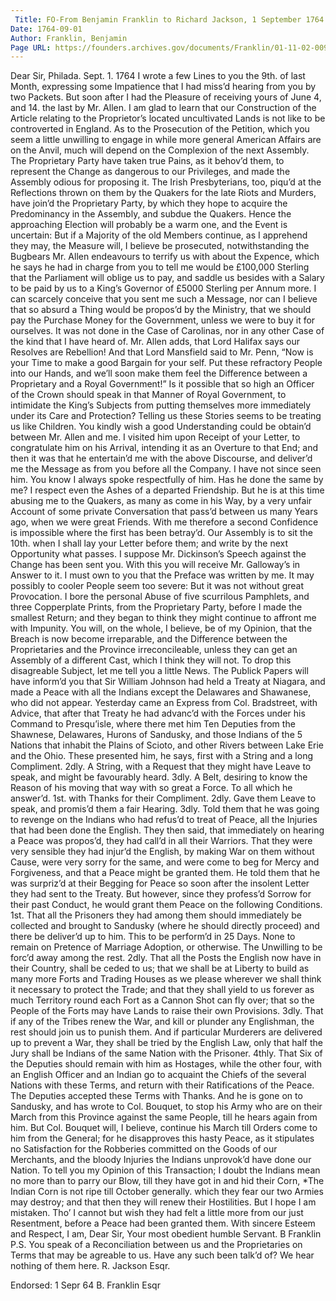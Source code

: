 ```yaml
---
 Title: FO-From Benjamin Franklin to Richard Jackson, 1 September 1764
Date: 1764-09-01
Author: Franklin, Benjamin
Page URL: https://founders.archives.gov/documents/Franklin/01-11-02-0091
---
```


Dear Sir,
Philada. Sept. 1. 1764
I wrote a few Lines to you the 9th. of last Month, expressing some Impatience that I had miss’d hearing from you by two Packets. But soon after I had the Pleasure of receiving yours of June 4, and 14. the last by Mr. Allen. I am glad to learn that our Construction of the Article relating to the Proprietor’s located uncultivated Lands is not like to be controverted in England. As to the Prosecution of the Petition, which you seem a little unwilling to engage in while more general American Affairs are on the Anvil, much will depend on the Complexion of the next Assembly. The Proprietary Party have taken true Pains, as it behov’d them, to represent the Change as dangerous to our Privileges, and made the Assembly odious for proposing it. The Irish Presbyterians, too, piqu’d at the Reflections thrown on them by the Quakers for the late Riots and Murders, have join’d the Proprietary Party, by which they hope to acquire the Predominancy in the Assembly, and subdue the Quakers. Hence the approaching Election will probably be a warm one, and the Event is uncertain: But if a Majority of the old Members continue, as I apprehend they may, the Measure will, I believe be prosecuted, notwithstanding the Bugbears Mr. Allen endeavours to terrify us with about the Expence, which he says he had in charge from you to tell me would be £100,000 Sterling that the Parliament will oblige us to pay, and saddle us besides with a Salary to be paid by us to a King’s Governor of £5000 Sterling per Annum more. I can scarcely conceive that you sent me such a Message, nor can I believe that so absurd a Thing would be propos’d by the Ministry, that we should pay the Purchase Money for the Government, unless we were to buy it for ourselves. It was not done in the Case of Carolinas, nor in any other Case of the kind that I have heard of. Mr. Allen adds, that Lord Halifax says our Resolves are Rebellion! And that Lord Mansfield said to Mr. Penn, “Now is your Time to make a good Bargain for your self. Put these refractory People into our Hands, and we’ll soon make them feel the Difference between a Proprietary and a Royal Government!” Is it possible that so high an Officer of the Crown should speak in that Manner of Royal Government, to intimidate the King’s Subjects from putting themselves more immediately under its Care and Protection? Telling us these Stories seems to be treating us like Children. You kindly wish a good Understanding could be obtain’d between Mr. Allen and me. I visited him upon Receipt of your Letter, to congratulate him on his Arrival, intending it as an Overture to that End; and then it was that he entertain’d me with the above Discourse, and deliver’d me the Message as from you before all the Company. I have not since seen him. You know I always spoke respectfully of him. Has he done the same by me? I respect even the Ashes of a departed Friendship. But he is at this time abusing me to the Quakers, as many as come in his Way, by a very unfair Account of some private Conversation that pass’d between us many Years ago, when we were great Friends. With me therefore a second Confidence is impossible where the first has been betray’d. Our Assembly is to sit the 10th. when I shall lay your Letter before them; and write by the next Opportunity what passes. I suppose Mr. Dickinson’s Speech against the Change has been sent you. With this you will receive Mr. Galloway’s in Answer to it. I must own to you that the Preface was written by me. It may possibly to cooler People seem too severe: But it was not without great Provocation. I bore the personal Abuse of five scurrilous Pamphlets, and three Copperplate Prints, from the Proprietary Party, before I made the smallest Return; and they began to think they might continue to affront me with Impunity. You will, on the whole, I believe, be of my Opinion, that the Breach is now become irreparable, and the Difference between the Proprietaries and the Province irreconcileable, unless they can get an Assembly of a different Cast, which I think they will not.
To drop this disagreable Subject, let me tell you a little News. The Publick Papers will have inform’d you that Sir William Johnson had held a Treaty at Niagara, and made a Peace with all the Indians except the Delawares and Shawanese, who did not appear. Yesterday came an Express from Col. Bradstreet, with Advice, that after that Treaty he had advanc’d with the Forces under his Command to Presqu’isle, where there met him Ten Deputies from the Shawnese, Delawares, Hurons of Sandusky, and those Indians of the 5 Nations that inhabit the Plains of Scioto, and other Rivers between Lake Erie and the Ohio. These presented him, he says, first with a String and a long Compliment. 2dly. A String, with a Request that they might have Leave to speak, and might be favourably heard. 3dly. A Belt, desiring to know the Reason of his moving that way with so great a Force. To all which he answer’d. 1st. with Thanks for their Compliment. 2dly. Gave them Leave to speak, and promis’d them a fair Hearing. 3dly. Told them that he was going to revenge on the Indians who had refus’d to treat of Peace, all the Injuries that had been done the English. They then said, that immediately on hearing a Peace was propos’d, they had call’d in all their Warriors. That they were very sensible they had injur’d the English, by making War on them without Cause, were very sorry for the same, and were come to beg for Mercy and Forgiveness, and that a Peace might be granted them. He told them that he was surpriz’d at their Begging for Peace so soon after the insolent Letter they had sent to the Treaty. But however, since they profess’d Sorrow for their past Conduct, he would grant them Peace on the following Conditions.
1st. That all the Prisoners they had among them should immediately be collected and brought to Sandusky (where he should directly proceed) and there be deliver’d up to him. This to be perform’d in 25 Days. None to remain on Pretence of Marriage Adoption, or otherwise. The Unwilling to be forc’d away among the rest.
2dly. That all the Posts the English now have in their Country, shall be ceded to us; that we shall be at Liberty to build as many more Forts and Trading Houses as we please wherever we shall think it necessary to protect the Trade; and that they shall yield to us forever as much Territory round each Fort as a Cannon Shot can fly over; that so the People of the Forts may have Lands to raise their own Provisions.
3dly. That if any of the Tribes renew the War, and kill or plunder any Englishman, the rest should join us to punish them. And if particular Murderers are delivered up to prevent a War, they shall be tried by the English Law, only that half the Jury shall be Indians of the same Nation with the Prisoner.
4thly. That Six of the Deputies should remain with him as Hostages, while the other four, with an English Officer and an Indian go to acquaint the Chiefs of the several Nations with these Terms, and return with their Ratifications of the Peace.
The Deputies accepted these Terms with Thanks. And he is gone on to Sandusky, and has wrote to Col. Bouquet, to stop his Army who are on their March from this Province against the same People, till he hears again from him. But Col. Bouquet will, I believe, continue his March till Orders come to him from the General; for he disapproves this hasty Peace, as it stipulates no Satisfaction for the Robberies committed on the Goods of our Merchants, and the bloody Injuries the Indians unprovok’d have done our Nation.
To tell you my Opinion of this Transaction; I doubt the Indians mean no more than to parry our Blow, till they have got in and hid their Corn,
   *The Indian Corn is not ripe till October generally.
 which they fear our two Armies may destroy; and that then they will renew their Hostilities. But I hope I am mistaken. Tho’ I cannot but wish they had felt a little more from our just Resentment, before a Peace had been granted them. With sincere Esteem and Respect, I am, Dear Sir, Your most obedient humble Servant.
B Franklin
P.S. You speak of a Reconciliation between us and the Proprietaries on Terms that may be agreable to us. Have any such been talk’d of? We hear nothing of them here.
R. Jackson Esqr.
 
Endorsed: 1 Sepr 64 B. Franklin Esqr

